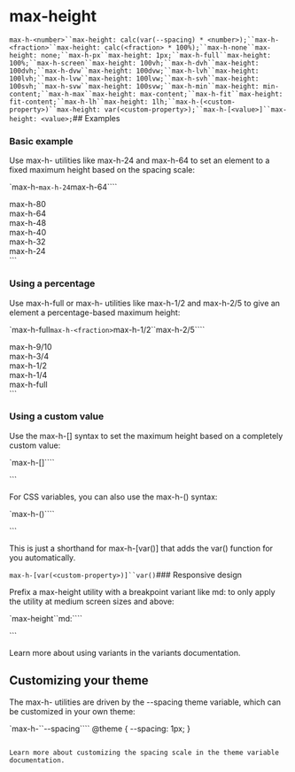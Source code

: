 # max-height

`max-h-<number>``max-height: calc(var(--spacing) * <number>);``max-h-<fraction>``max-height: calc(<fraction> * 100%);``max-h-none``max-height: none;``max-h-px``max-height: 1px;``max-h-full``max-height: 100%;``max-h-screen``max-height: 100vh;``max-h-dvh``max-height: 100dvh;``max-h-dvw``max-height: 100dvw;``max-h-lvh``max-height: 100lvh;``max-h-lvw``max-height: 100lvw;``max-h-svh``max-height: 100svh;``max-h-svw``max-height: 100svw;``max-h-min``max-height: min-content;``max-h-max``max-height: max-content;``max-h-fit``max-height: fit-content;``max-h-lh``max-height: 1lh;``max-h-(<custom-property>)``max-height: var(<custom-property>);``max-h-[<value>]``max-height: <value>;`## Examples

### Basic example

Use max-h-<number> utilities like max-h-24 and max-h-64 to set an element to a fixed maximum height based on the spacing scale:

`max-h-<number>``max-h-24``max-h-64````
<div class="h-96 ...">  <div class="h-full max-h-80 ...">max-h-80</div>  <div class="h-full max-h-64 ...">max-h-64</div>  <div class="h-full max-h-48 ...">max-h-48</div>  <div class="h-full max-h-40 ...">max-h-40</div>  <div class="h-full max-h-32 ...">max-h-32</div>  <div class="h-full max-h-24 ...">max-h-24</div></div>
```

### Using a percentage

Use max-h-full or max-h-<fraction> utilities like max-h-1/2 and max-h-2/5 to give an element a percentage-based maximum height:

`max-h-full``max-h-<fraction>``max-h-1/2``max-h-2/5````
<div class="h-96 ...">  <div class="h-full max-h-9/10 ...">max-h-9/10</div>  <div class="h-full max-h-3/4 ...">max-h-3/4</div>  <div class="h-full max-h-1/2 ...">max-h-1/2</div>  <div class="h-full max-h-1/4 ...">max-h-1/4</div>  <div class="h-full max-h-full ...">max-h-full</div></div>
```

### Using a custom value

Use the max-h-[<value>] syntax to set the maximum height based on a completely custom value:

`max-h-[<value>]````
<div class="max-h-[220px] ...">  <!-- ... --></div>
```

For CSS variables, you can also use the max-h-(<custom-property>) syntax:

`max-h-(<custom-property>)````
<div class="max-h-(--my-max-height) ...">  <!-- ... --></div>
```

This is just a shorthand for max-h-[var(<custom-property>)] that adds the var() function for you automatically.

`max-h-[var(<custom-property>)]``var()`### Responsive design

Prefix a max-height utility with a breakpoint variant like md: to only apply the utility at medium screen sizes and above:

`max-height``md:````
<div class="h-48 max-h-full md:max-h-screen ...">  <!-- ... --></div>
```

Learn more about using variants in the variants documentation.

## Customizing your theme

The max-h-<number> utilities are driven by the --spacing theme variable, which can be customized in your own theme:

`max-h-<number>``--spacing````
@theme {  --spacing: 1px; }
```

Learn more about customizing the spacing scale in the theme variable documentation.

